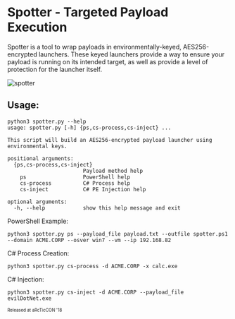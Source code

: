 # Spotter - Targeted Payload Execution

Spotter is a tool to wrap payloads in environmentally-keyed, AES256-encrypted launchers. These keyed launchers provide a way to ensure your payload is running on its intended target, as well as provide a level of protection for the launcher itself.

![spotter](https://media.defense.gov/2011/Jul/28/2000234038/-1/-1/0/110727-F-OK556-004.JPG)

## Usage:
```
python3 spotter.py --help
usage: spotter.py [-h] {ps,cs-process,cs-inject} ...

This script will build an AES256-encrypted payload launcher using
environmental keys.

positional arguments:
  {ps,cs-process,cs-inject}
                        Payload method help
    ps                  PowerShell help
    cs-process          C# Process help
    cs-inject           C# PE Injection help

optional arguments:
  -h, --help            show this help message and exit
```
PowerShell Example:
```
python3 spotter.py ps --payload_file payload.txt --outfile spotter.ps1 --domain ACME.CORP --osver win7 --vm --ip 192.168.82
```
C# Process Creation:
```
python3 spotter.py cs-process -d ACME.CORP -x calc.exe
```
C# Injection:
```
python3 spotter.py cs-inject -d ACME.CORP --payload_file evilDotNet.exe
```

<sub><sup>Released at aRcTicCON '18</sup></sub>
